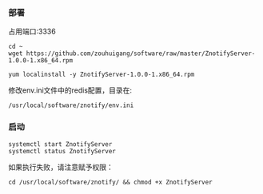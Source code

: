 ### 部署

占用端口:3336

	cd ~
	wget https://github.com/zouhuigang/software/raw/master/ZnotifyServer-1.0.0-1.x86_64.rpm

	yum localinstall -y ZnotifyServer-1.0.0-1.x86_64.rpm

修改env.ini文件中的redis配置，目录在:

	/usr/local/software/znotify/env.ini


### 启动

	systemctl start ZnotifyServer
	systemctl status ZnotifyServer

如果执行失败，请注意赋予权限：

	cd /usr/local/software/znotify/ && chmod +x ZnotifyServer



	